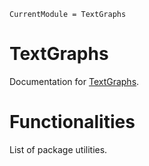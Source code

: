 ```@meta
CurrentModule = TextGraphs
```

# TextGraphs

Documentation for [TextGraphs](https://github.com/fargolo/TextGraphs.jl).

# Functionalities

List of package utilities.  


```@index
```
